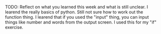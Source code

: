 TODO: Reflect on what you learned this week and what is still unclear.
I learend the really basics of python. Still not sure how to work out the function thing. I learend that if you used the "input" thing, you can input things like number and words from the output screen. I used this for my "if" exercise. 